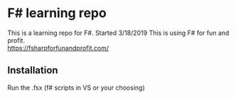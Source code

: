 # F# learning repo

This is a learning repo for F#.  Started 3/18/2019
This is using F# for fun and profit.  
https://fsharpforfunandprofit.com/

## Installation

Run the .fsx (f# scripts in VS or your choosing)
